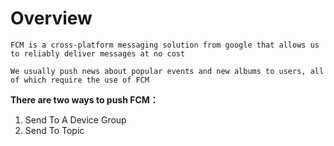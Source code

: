 # Overview

```
FCM is a cross-platform messaging solution from google that allows us to reliably deliver messages at no cost

We usually push news about popular events and new albums to users, all of which require the use of FCM
```

**There are two ways to push FCM：**

1. Send To A Device Group
2. Send To Topic